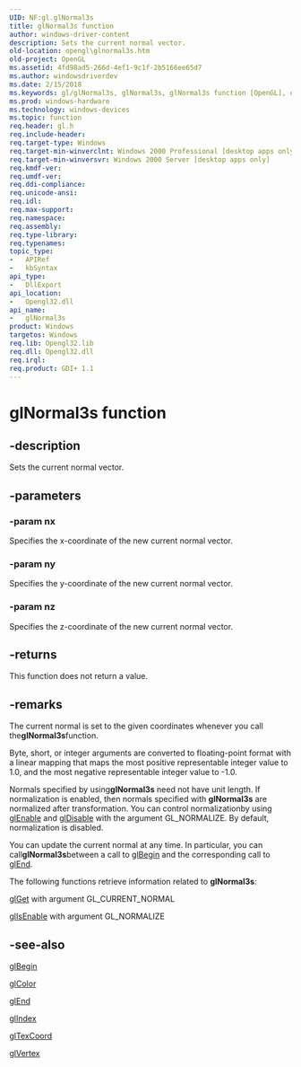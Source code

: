 ```yaml
---
UID: NF:gl.glNormal3s
title: glNormal3s function
author: windows-driver-content
description: Sets the current normal vector.
old-location: opengl\glnormal3s.htm
old-project: OpenGL
ms.assetid: 4fd98ad5-266d-4ef1-9c1f-2b5166ee65d7
ms.author: windowsdriverdev
ms.date: 2/15/2018
ms.keywords: gl/glNormal3s, glNormal3s, glNormal3s function [OpenGL], opengl.glnormal3s
ms.prod: windows-hardware
ms.technology: windows-devices
ms.topic: function
req.header: gl.h
req.include-header: 
req.target-type: Windows
req.target-min-winverclnt: Windows 2000 Professional [desktop apps only]
req.target-min-winversvr: Windows 2000 Server [desktop apps only]
req.kmdf-ver: 
req.umdf-ver: 
req.ddi-compliance: 
req.unicode-ansi: 
req.idl: 
req.max-support: 
req.namespace: 
req.assembly: 
req.type-library: 
req.typenames: 
topic_type:
-	APIRef
-	kbSyntax
api_type:
-	DllExport
api_location:
-	Opengl32.dll
api_name:
-	glNormal3s
product: Windows
targetos: Windows
req.lib: Opengl32.lib
req.dll: Opengl32.dll
req.irql: 
req.product: GDI+ 1.1
---
```


# glNormal3s function


## -description


Sets the current normal vector.


## -parameters




### -param nx

Specifies the x-coordinate of the new current normal vector.


### -param ny

Specifies the y-coordinate of the new current normal vector.


### -param nz

Specifies the z-coordinate of the new current normal vector.


## -returns



This function does not return a value.




## -remarks



The current normal is set to the given coordinates whenever you call the<b>glNormal3s</b>function. 

Byte, short, or integer arguments are converted to floating-point format with a linear mapping that maps the most positive representable integer value to 1.0, and the most negative representable integer value to -1.0.



Normals specified by using<b>glNormal3s</b> need not have unit length. If normalization is enabled, then normals specified with <b>glNormal3s</b> are normalized after transformation. You can control normalizationby using <a href="https://msdn.microsoft.com/cd4590dd-ae41-47c9-9861-10d72318840f">glEnable</a> and <a href="https://msdn.microsoft.com/094f730e-5e2b-485e-8d9d-fee2902d3d5f">glDisable</a> with the argument GL_NORMALIZE. By default, normalization is disabled.

You can update the current normal at any time. In particular, you can call<b>glNormal3s</b>between a call to <a href="https://msdn.microsoft.com/8e8e98f8-89e8-40f5-89c1-492c9e3bbd74">glBegin</a> and the corresponding call to <a href="https://msdn.microsoft.com/040f8573-683c-4a8a-ae51-66abb0541ac4">glEnd</a>.

The following functions retrieve information related to <b>glNormal3s</b>:




<a href="https://msdn.microsoft.com/7f5d0084-443a-44f8-98fb-0003627212de">glGet</a> with argument GL_CURRENT_NORMAL


<a href="https://msdn.microsoft.com/18df5a6f-dc21-434d-a2e8-2c58597df037">glIsEnable</a> with argument GL_NORMALIZE





## -see-also




<a href="https://msdn.microsoft.com/8e8e98f8-89e8-40f5-89c1-492c9e3bbd74">glBegin</a>



<a href="https://msdn.microsoft.com/916eb8b5-65c2-4523-bdb5-e609ad7a24a0">glColor</a>



<a href="https://msdn.microsoft.com/040f8573-683c-4a8a-ae51-66abb0541ac4">glEnd</a>



<a href="https://msdn.microsoft.com/239c2e5d-cd87-4c2e-8fa1-7c71a32d4350">glIndex</a>



<a href="https://msdn.microsoft.com/71eb39f1-e1ad-4b97-83e0-d2670f5a7545">glTexCoord</a>



<a href="https://msdn.microsoft.com/20253760-f9ec-4053-bcde-748178f3b359">glVertex</a>
 

 

